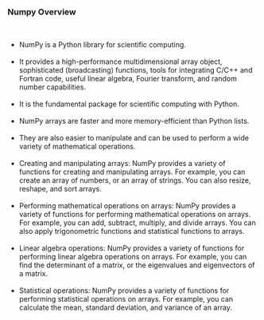 <h3>Numpy Overview</h3><br>

<ul>
    <li>NumPy is a Python library for scientific computing.</li><br>
    <li>It provides a high-performance multidimensional array object, sophisticated (broadcasting) functions, tools for integrating C/C++ and Fortran code, useful linear algebra, Fourier transform, and random number capabilities.</li><br>
    <li>It is the fundamental package for scientific computing with Python.</li><br>
    <li>NumPy arrays are faster and more memory-efficient than Python lists.</li><br>
    <li>They are also easier to manipulate and can be used to perform a wide variety of mathematical operations.</li><br>
    <li>Creating and manipulating arrays: NumPy provides a variety of functions for creating and manipulating arrays. For example, you can create an array of numbers, or an array of strings. You can also resize, reshape, and sort arrays.</li><br>
    <li>Performing mathematical operations on arrays: NumPy provides a variety of functions for performing mathematical operations on arrays. For example, you can add, subtract, multiply, and divide arrays. You can also apply trigonometric functions and statistical functions to arrays.</li><br>
    <li>Linear algebra operations: NumPy provides a variety of functions for performing linear algebra operations on arrays. For example, you can find the determinant of a matrix, or the eigenvalues and eigenvectors of a matrix.</li><br>
   <li>Statistical operations: NumPy provides a variety of functions for performing statistical operations on arrays. For example, you can calculate the mean, standard deviation, and variance of an array.</li><br>
</ul>


